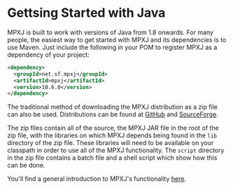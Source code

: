 # Gettsing Started with Java

MPXJ is built to work with versions of Java from 1.8 onwards. For many people,
the easiest way to get started with MPXJ and its dependencies is to use Maven.
Just include the following in your POM to register MPXJ as a  dependency of your
project:

```xml
<dependency>
  <groupId>net.sf.mpxj</groupId>
  <artifactId>mpxj</artifactId>
  <version>10.6.0</version>
</dependency>
```

The traditional method of downloading the MPXJ distribution as a zip file 
can also be used. Distributions can be found at
[GitHub](https://www.github.com/joniles/mpxj/releases) and
[SourceForge](http://sourceforge.net/project/showfiles.php?group_id=70649).

The zip files contain all of the source, the MPXJ JAR file in the root of the
zip file, with the libraries on which MPXJ depends being found in the `lib`
directory of the zip file. These libraries will need to be available on your
classpath in order to use all of the MPXJ functionality. The `script` directory
in the zip file contains a batch file and a shell script which show how this
can be done.

You'll find a general introduction to MPXJ's functionality [here](howto-start.md).